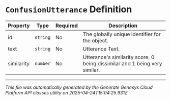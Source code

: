 # `ConfusionUtterance` Definition

| Property | Type | Required | Description |
|----------|------|----------|-------------|
| id | `string` | No | The globally unique identifier for the object. |
| text | `string` | No | Utterance Text. |
| similarity | `number` | No | Utterance's similarity score, 0 being dissimilar and 1 being very similar. |

---

*This file was automatically generated by the Generate Genesys Cloud Platform API classes utility on 2025-04-24T15:04:25.931Z*